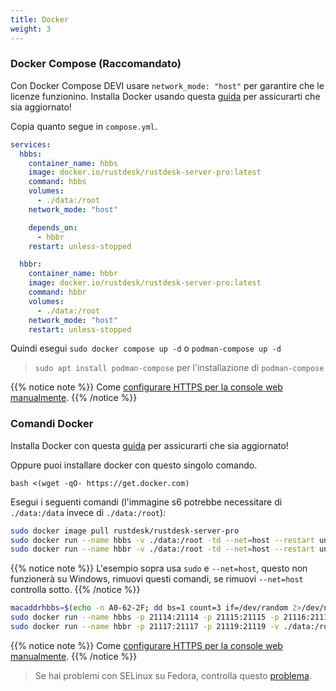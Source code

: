 ```yaml
---
title: Docker
weight: 3
---
```


### Docker Compose (Raccomandato)

Con Docker Compose DEVI usare `network_mode: "host"` per garantire che le licenze funzionino. Installa Docker usando questa [guida](https://docs.docker.com/engine/install) per assicurarti che sia aggiornato!

Copia quanto segue in `compose.yml`.

```yaml
services:
  hbbs:
    container_name: hbbs
    image: docker.io/rustdesk/rustdesk-server-pro:latest
    command: hbbs
    volumes:
      - ./data:/root
    network_mode: "host"

    depends_on:
      - hbbr
    restart: unless-stopped

  hbbr:
    container_name: hbbr
    image: docker.io/rustdesk/rustdesk-server-pro:latest
    command: hbbr
    volumes:
      - ./data:/root
    network_mode: "host"
    restart: unless-stopped
```

Quindi esegui `sudo docker compose up -d` o `podman-compose up -d`

> `sudo apt install podman-compose` per l'installazione di `podman-compose`

{{% notice note %}}
Come [configurare HTTPS per la console web manualmente](https://rustdesk.com/docs/en/self-host/rustdesk-server-pro/faq/#set-up-https-for-web-console-manually).
{{% /notice %}}

### Comandi Docker

Installa Docker con questa [guida](https://docs.docker.com/engine/install) per assicurarti che sia aggiornato!

Oppure puoi installare docker con questo singolo comando.

```
bash <(wget -qO- https://get.docker.com)
```

Esegui i seguenti comandi (l'immagine s6 potrebbe necessitare di `./data:/data` invece di `./data:/root`):

```sh
sudo docker image pull rustdesk/rustdesk-server-pro
sudo docker run --name hbbs -v ./data:/root -td --net=host --restart unless-stopped docker.io/rustdesk/rustdesk-server-pro hbbs
sudo docker run --name hbbr -v ./data:/root -td --net=host --restart unless-stopped docker.io/rustdesk/rustdesk-server-pro hbbr
```

{{% notice note %}}
L'esempio sopra usa `sudo` e `--net=host`, questo non funzionerà su Windows, rimuovi questi comandi, se rimuovi `--net=host` controlla sotto.
{{% /notice %}}

```sh
macaddrhbbs=$(echo -n A0-62-2F; dd bs=1 count=3 if=/dev/random 2>/dev/null |hexdump -v -e '/1 "-%02X"')
sudo docker run --name hbbs -p 21114:21114 -p 21115:21115 -p 21116:21116 -p 21116:21116/udp -p 21118:21118 -v ./data:/root -td --mac-address="$macaddrhbbs" --restart unless-stopped docker.io/rustdesk/rustdesk-server-pro hbbs
sudo docker run --name hbbr -p 21117:21117 -p 21119:21119 -v ./data:/root -td --restart unless-stopped docker.io/rustdesk/rustdesk-server-pro hbbr
```

{{% notice note %}}
Come [configurare HTTPS per la console web manualmente](https://rustdesk.com/docs/en/self-host/rustdesk-server-pro/faq/#set-up-https-for-web-console-manually).
{{% /notice %}}


> Se hai problemi con SELinux su Fedora, controlla questo [problema](https://github.com/rustdesk/rustdesk-server/issues/230).